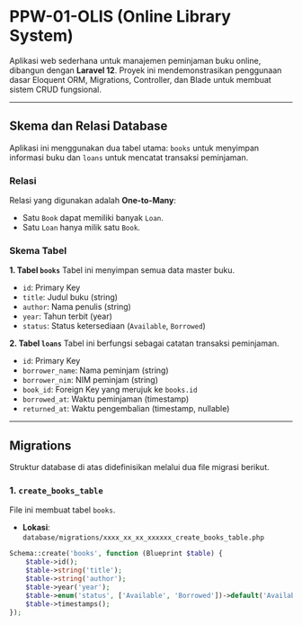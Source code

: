 # PPW-01-OLIS (Online Library System)

Aplikasi web sederhana untuk manajemen peminjaman buku online, dibangun dengan **Laravel 12**. Proyek ini mendemonstrasikan penggunaan dasar Eloquent ORM, Migrations, Controller, dan Blade untuk membuat sistem CRUD fungsional.

---

## Skema dan Relasi Database

Aplikasi ini menggunakan dua tabel utama: `books` untuk menyimpan informasi buku dan `loans` untuk mencatat transaksi peminjaman.

### Relasi
Relasi yang digunakan adalah **One-to-Many**:
-   Satu `Book` dapat memiliki banyak `Loan`.
-   Satu `Loan` hanya milik satu `Book`.

### Skema Tabel

**1. Tabel `books`**
Tabel ini menyimpan semua data master buku.
-   `id`: Primary Key
-   `title`: Judul buku (string)
-   `author`: Nama penulis (string)
-   `year`: Tahun terbit (year)
-   `status`: Status ketersediaan (`Available`, `Borrowed`)

**2. Tabel `loans`**
Tabel ini berfungsi sebagai catatan transaksi peminjaman.
-   `id`: Primary Key
-   `borrower_name`: Nama peminjam (string)
-   `borrower_nim`: NIM peminjam (string)
-   `book_id`: Foreign Key yang merujuk ke `books.id`
-   `borrowed_at`: Waktu peminjaman (timestamp)
-   `returned_at`: Waktu pengembalian (timestamp, nullable)

---

## Migrations

Struktur database di atas didefinisikan melalui dua file migrasi berikut.

### 1. `create_books_table`
File ini membuat tabel `books`.

-   **Lokasi**: `database/migrations/xxxx_xx_xx_xxxxxx_create_books_table.php`

```php
Schema::create('books', function (Blueprint $table) {
    $table->id();
    $table->string('title');
    $table->string('author');
    $table->year('year');
    $table->enum('status', ['Available', 'Borrowed'])->default('Available');
    $table->timestamps();
});